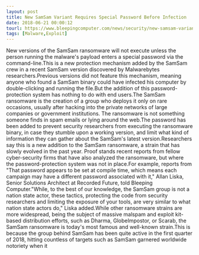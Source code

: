 ```yaml
---
layout: post
title: New SamSam Variant Requires Special Password Before Infection
date: 2018-06-21 00:00:12
tourl: https://www.bleepingcomputer.com/news/security/new-samsam-variant-requires-special-password-before-infection/
tags: [Malware,Exploit]
---
```

New versions of the SamSam ransomware will not execute unless the person running the malware's payload enters a special password via the command-line.This is a new protection mechanism added by the SamSam crew in a recent SamSam version discovered by Malwarebytes researchers.Previous versions did not feature this mechanism, meaning anyone who found a SamSam binary could have infected his computer by double-clicking and running the file.But the addition of this password-protection system has nothing to do with end users.The SamSam ransomware is the creation of a group who deploys it only on rare occasions, usually after hacking into the private networks of large companies or government institutions. The ransomware is not something someone finds in spam emails or lying around the web.The password has been added to prevent security researchers from executing the ransomware binary, in case they stumble upon a working version, and limit what kind of information they can gather about the SamSam's latest version.Researchers say this is a new addition to the SamSam ransomware, a strain that has slowly evolved in the past year. Proof stands recent reports from fellow cyber-security firms that have also analyzed the ransomware, but where the password-protection system was not in place.For example, reports from "That password appears to be set at compile time, which means each campaign may have a different password associated with it," Allan Liska, Senior Solutions Architect at Recorded Future, told Bleeping Computer."While, to the best of our knowledge, the SamSam group is not a nation state actor, these tactics, protecting the code from security researchers and limiting the exposure of your tools, are very similar to what nation state actors do," Liska added.While other ransomware strains are more widespread, being the subject of massive malspam and exploit kit-based distribution efforts, such as Dharma, GlobeImpostor, or Scarab, the SamSam ransomware is today's most famous and well-known strain.This is because the group behind SamSam has been quite active in the first quarter of 2018, hitting countless of targets such as SamSam garnered worldwide notoriety when it 